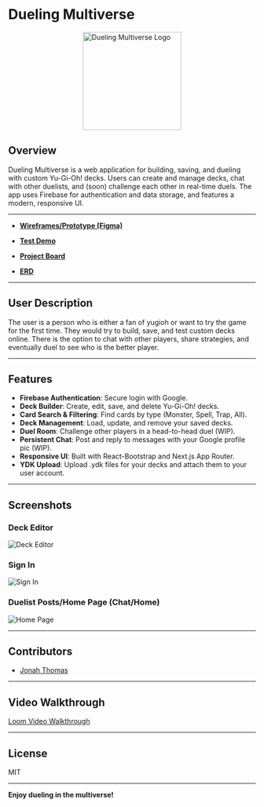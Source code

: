 # Dueling Multiverse

<img src="https://i.imgur.com/9MteXcC.png" alt="Dueling Multiverse Logo" width="200" style="display:block;margin:0 auto 24px;" />

## Overview

Dueling Multiverse is a web application for building, saving, and dueling with custom Yu-Gi-Oh! decks. Users can create and manage decks, chat with other duelists, and (soon) challenge each other in real-time duels. The app uses Firebase for authentication and data storage, and features a modern, responsive UI.

---

- **[Wireframes/Prototype (Figma)](https://www.figma.com/design/LO9hJKWMAKUbptV6bHfm7w/Dueling-Multiverse?node-id=0-1&t=5gki2wJeYWK5CiYT-0)**
- **[Test Demo](https://duelingmultiverse.netlify.app)**
- **[Project Board](https://github.com/users/Jonah-Thomas/projects/1)**

- **[ERD](https://dbdiagram.io/d/Dueling-Multiverse-6831ef1db9f7446da3fbc743)** 
---

## User Description

The  user is a person who is either a fan of yugioh or want to try the game for the first time. They would try to build, save, and test custom decks online. There is the option to chat with other players, share strategies, and eventually duel to see who is the better player.

---

## Features

- **Firebase Authentication**: Secure login with Google.
- **Deck Builder**: Create, edit, save, and delete Yu-Gi-Oh! decks.
- **Card Search & Filtering**: Find cards by type (Monster, Spell, Trap, All).
- **Deck Management**: Load, update, and remove your saved decks.
- **Duel Room**: Challenge other players in a head-to-head duel (WIP).
- **Persistent Chat**: Post and reply to messages with your Google profile pic (WIP).
- **Responsive UI**: Built with React-Bootstrap and Next.js App Router.
- **YDK Upload**: Upload .ydk files for your decks and attach them to your user account.

---

## Screenshots

### Deck Editor
![Deck Editor](https://imgur.com/RhPd20e.jpg)

### Sign In
![Sign In](https://imgur.com/i2KbWky.jpg)

### Duelist Posts/Home Page (Chat/Home)
![Home Page](https://imgur.com/Pl6LSd1.jpg)

---

## Contributors

- [Jonah Thomas](https://github.com/Jonah-Thomas)

---

## Video Walkthrough

[Loom Video Walkthrough](https://www.loom.com/share/dd5f3730ec1242c98bfc22311721f2fe?sid=5b170239-2514-458c-85f8-45bb1d730440)

---

## License

MIT

---

**Enjoy dueling in the multiverse!**